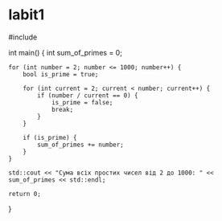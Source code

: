 # labit1
#include <iostream>

int main() {
    int sum_of_primes = 0;

    for (int number = 2; number <= 1000; number++) {
        bool is_prime = true;

        for (int current = 2; current < number; current++) {
            if (number / current == 0) {
                is_prime = false;
                break;
            }
        }

        if (is_prime) {
            sum_of_primes += number;
        }
    }

    std::cout << "Сума всіх простих чисел від 2 до 1000: " << sum_of_primes << std::endl;

    return 0;
}

